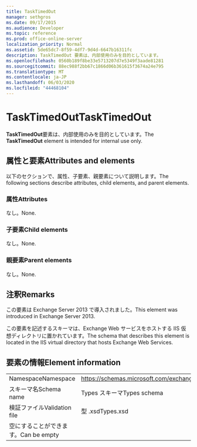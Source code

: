 ```yaml
---
title: TaskTimedOut
manager: sethgros
ms.date: 09/17/2015
ms.audience: Developer
ms.topic: reference
ms.prod: office-online-server
localization_priority: Normal
ms.assetid: 5de65dc7-8f59-4df7-9d4d-6647b16311fc
description: TaskTimedOut 要素は、内部使用のみを目的としています。
ms.openlocfilehash: 0560b189f8be33e5713207d7e5349f3aade81281
ms.sourcegitcommit: 88ec988f2bb67c1866d06b361615f3674a24e795
ms.translationtype: MT
ms.contentlocale: ja-JP
ms.lasthandoff: 06/03/2020
ms.locfileid: "44468104"
---
```

# <a name="tasktimedout"></a><span data-ttu-id="4506d-103">TaskTimedOut</span><span class="sxs-lookup"><span data-stu-id="4506d-103">TaskTimedOut</span></span>

<span data-ttu-id="4506d-104">**TaskTimedOut**要素は、内部使用のみを目的としています。</span><span class="sxs-lookup"><span data-stu-id="4506d-104">The **TaskTimedOut** element is intended for internal use only.</span></span> 

## <a name="attributes-and-elements"></a><span data-ttu-id="4506d-105">属性と要素</span><span class="sxs-lookup"><span data-stu-id="4506d-105">Attributes and elements</span></span>

<span data-ttu-id="4506d-106">以下のセクションで、属性、子要素、親要素について説明します。</span><span class="sxs-lookup"><span data-stu-id="4506d-106">The following sections describe attributes, child elements, and parent elements.</span></span>
  
### <a name="attributes"></a><span data-ttu-id="4506d-107">属性</span><span class="sxs-lookup"><span data-stu-id="4506d-107">Attributes</span></span>

<span data-ttu-id="4506d-108">なし。</span><span class="sxs-lookup"><span data-stu-id="4506d-108">None.</span></span>
  
### <a name="child-elements"></a><span data-ttu-id="4506d-109">子要素</span><span class="sxs-lookup"><span data-stu-id="4506d-109">Child elements</span></span>

<span data-ttu-id="4506d-110">なし。</span><span class="sxs-lookup"><span data-stu-id="4506d-110">None.</span></span>
  
### <a name="parent-elements"></a><span data-ttu-id="4506d-111">親要素</span><span class="sxs-lookup"><span data-stu-id="4506d-111">Parent elements</span></span>

<span data-ttu-id="4506d-112">なし。</span><span class="sxs-lookup"><span data-stu-id="4506d-112">None.</span></span>
  
## <a name="remarks"></a><span data-ttu-id="4506d-113">注釈</span><span class="sxs-lookup"><span data-stu-id="4506d-113">Remarks</span></span>

<span data-ttu-id="4506d-114">この要素は Exchange Server 2013 で導入されました。</span><span class="sxs-lookup"><span data-stu-id="4506d-114">This element was introduced in Exchange Server 2013.</span></span>
  
<span data-ttu-id="4506d-115">この要素を記述するスキーマは、Exchange Web サービスをホストする IIS 仮想ディレクトリに置かれています。</span><span class="sxs-lookup"><span data-stu-id="4506d-115">The schema that describes this element is located in the IIS virtual directory that hosts Exchange Web Services.</span></span>
  
## <a name="element-information"></a><span data-ttu-id="4506d-116">要素の情報</span><span class="sxs-lookup"><span data-stu-id="4506d-116">Element information</span></span>

|||
|:-----|:-----|
|<span data-ttu-id="4506d-117">Namespace</span><span class="sxs-lookup"><span data-stu-id="4506d-117">Namespace</span></span>  <br/> |https://schemas.microsoft.com/exchange/services/2006/types  <br/> |
|<span data-ttu-id="4506d-118">スキーマ名</span><span class="sxs-lookup"><span data-stu-id="4506d-118">Schema name</span></span>  <br/> |<span data-ttu-id="4506d-119">Types スキーマ</span><span class="sxs-lookup"><span data-stu-id="4506d-119">Types schema</span></span>  <br/> |
|<span data-ttu-id="4506d-120">検証ファイル</span><span class="sxs-lookup"><span data-stu-id="4506d-120">Validation file</span></span>  <br/> |<span data-ttu-id="4506d-121">型 .xsd</span><span class="sxs-lookup"><span data-stu-id="4506d-121">Types.xsd</span></span>  <br/> |
|<span data-ttu-id="4506d-122">空にすることができます。</span><span class="sxs-lookup"><span data-stu-id="4506d-122">Can be empty</span></span>  <br/> ||
   

